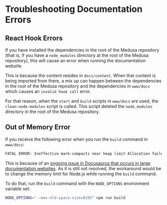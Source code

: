 # Troubleshooting Documentation Errors

## React Hook Errors

If you have installed the dependencies in the root of the Medusa repository (that is, if you have a `node_modules` directory at the root of the Medusa repository), this will cause an error when running the documentation website. 

This is because the content resides in `docs/content`. When that content is being imported from there, a mix up can happen between the dependencies in the root of the Medusa repository and the dependencies in `www/docs` which causes an `invalid hook call` error.

For that reason, when the `start` and `build` scripts in `www/docs` are used, the `clean-node-modules` script is called. This script deleted the `node_modules` directory in the root of the Medusa repository.

## Out of Memory Error

If you receive the following error when you run the `build` command in `www/docs`:

```bash noReport
FATAL ERROR: Ineffective mark-compacts near heap limit Allocation failed - JavaScript heap out of memory
```

This is because of an [ongoing issue in Docusaurus that occurs in large documentation websites](https://github.com/facebook/docusaurus/issues/4765). As it is still not resolved, the workaround would be to change the memory limit for Node.js while running the `build` command.

To do that, run the `build` command with the `NODE_OPTIONS` environment variable set:

```bash npm2yarn
NODE_OPTIONS="--max-old-space-size=8192" npm run build
```
